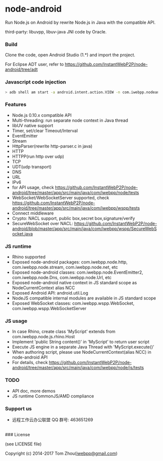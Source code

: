 node-android
===============

Run Node.js on Android by rewrite Node.js in  Java with the compatible API.


third-party: libuvpp, libuv-java JNI code by Oracle.


### Build

  Clone the code, open Android Studio (1.*) and import the project.
  
  For Eclipse ADT user, refer to https://github.com/InstantWebP2P/node-android/tree/adt


### Javascript code injection

```bash
> adb shell am start -a android.intent.action.VIEW -n com.iwebpp.nodeandroid/.MainActivity -e js "var run = function () { return 'hello world'; } run();"
```
  
### Features

* Node.js 0.10.x compatible API
* Multi-threading: run separate node context in Java thread
* libUV native support
* Timer, set/clear Timeout/Interval
* EventEmitter
* Stream
* HttpParser(rewrite http-parser.c in java)
* HTTP
* HTTPP(run http over udp)
* TCP
* UDT(udp transport)
* DNS
* URL
* IPv6
* for API usage, check https://github.com/InstantWebP2P/node-android/tree/master/app/src/main/java/com/iwebpp/node/tests
* WebSocket/WebSocketServer supported, check https://github.com/InstantWebP2P/node-android/tree/master/app/src/main/java/com/iwebpp/wspp/tests
* Connect middleware
* Crypto: NACL support, public box,secret box,signature/verify
* SecureWebSocket over NACL: https://github.com/InstantWebP2P/node-android/blob/master/app/src/main/java/com/iwebpp/wspp/SecureWebSocket.java


### JS runtime

* Rhino supported
* Exposed node-android packages: com.iwebpp.node.http, com.iwebpp.node.stream, com.iwebpp.node.net, etc
* Exposed node-android classes: com.iwebpp.node.EventEmitter2, com.iwebpp.node.Dns, com.iwebpp.node.Url, etc
* Exposed node-android native context in JS standard scope as NodeCurrentContext alias NCC
* Exposed Android API: android.util.Log
* NodeJS compatible internal modules are available in JS standard scope
* Exposed WebSocket classes: com.iwebpp.wspp.WebSocket, com.iwebpp.wspp.WebSocketServer

### JS usage

* In case Rhino, create class 'MyScript' extends from com.iwebpp.node.js.rhino.Host
* Implement 'public String content()' in 'MyScript' to return user script
* Execute JS engine in a separate Java Thread with 'MyScript.execute()'
* When authoring script, please use NodeCurrentContext(alias NCC) in node-android API
* For details, check https://github.com/InstantWebP2P/node-android/tree/master/app/src/main/java/com/iwebpp/node/js/tests


### TODO

* API doc, more demos
* JS runtime CommonJS/AMD compliance


### Support us

* 远程工作云办公联盟 QQ 群号: 463651269

<br/>
### License

(see LICENSE file)

Copyright (c) 2014-2017 Tom Zhou(iwebpp@gmail.com)

